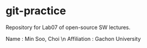 # git-practice
Repository for Lab07 of open-source SW lectures.

Name : Min Soo, Choi \n
Affiliation : Gachon University
